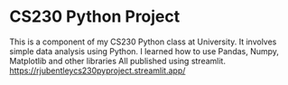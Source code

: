 # CS230 Python Project
This is a component of my CS230 Python class at University.
It involves simple data analysis using Python.
I learned how to use Pandas, Numpy, Matplotlib and other libraries
All published using streamlit.
https://rjubentleycs230pyproject.streamlit.app/
